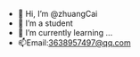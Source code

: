 - 👋 Hi, I’m @zhuangCai
- 👀 I’m a student
- 🌱 I’m currently learning ...
- 📫Email:3638957497@qq.com

<!---
zhuangCai/zhuangCai is a ✨ special ✨ repository because its `README.md` (this file) appears on your GitHub profile.
You can click the Preview link to take a look at your changes.
--->
